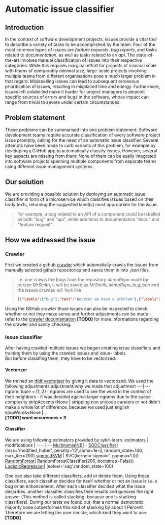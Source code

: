 # Automatic issue classifier
## Introduction
In the context of software development projects, issues provide a vital tool to describe a variety of tasks to be accomplished by the team. Four of the most common types of issues are *feature requests*, *bug reports*, and tasks related to *documentation*, as well as tasks related to an *api*. The state-of-the-art involves manual classification of issues into their respective categories. While this requires marginal effort for projects of minimal scale with teams of comparably minimal size, large-scale projects involving multiple teams from different organisations pose a much larger problem in that regard. Mislabelling issues can lead to subsequent erroneous prioritisation of issues, resulting in misplaced time and energy. Furthermore, issues left unlabelled make it harder for project managers to pinpoint specific sources of errors and bugs in the software, whose impact can range from trivial to severe under certain circumstances.
## Problem statement
These problems can be summarised into one problem statement: Software development teams require accurate classification of every software project issue promptly, calling for the need of an automatic issue classifier. Several attempts have been made to curb variants of this problem, for example by developing a GitHub app to automatically classify issues. However, several key aspects are missing from them: None of them can be easily integrated into software projects spanning multiple components from separate teams using different issue management systems.
## Our solution
We are providing a possible solution by deploying an automatic issue classifier in form of a microservice which classifies issues based on their body texts, returning the suggested label(s) most appropriate for the issue.
>For example, a bug related to an API of a component could be labelled as both "bug" and "api", while additions to documentation "docu" and "feature request".

## How we addressed the issue
### Crawler
First we created a github [crawler](github_crawler/) which automatially crawls the issues from manually selected github repositories and saves them in into *.json* files.
> I.e. one crawls the bugs from the repository *demoRepo* made by person *MrSmith*, it will be saved as *MrSmith_demoRepo_bug.json* and the issues crawled will look like
> ```json 
> [{"labels":["bug"],"text":"Houston we have a problem"},{"labels":["bug"],"text":"..."},...]
Using the GitHub crawler those issues can also be inspected to check whether or not they make sense and further adjustments can be made - refer to the [crawler documentation](github_crawler/) **[TODO]** for more informations regarding the crawler and sanity checking.

### Issue classifier
After having crawled multiple issues we began creating issue classifiers and training them by using the crawled issues and issue- labels. \
But before classifing them, they have to be vectorized.
#### Vectorizer
We trained an [tfidf vectorizer](https://scikit-learn.org/stable/modules/generated/sklearn.feature_extraction.text.TfidfVectorizer.html?highlight=tfidf#sklearn.feature_extraction.text.TfidfVectorizer) by giving it data to vectorized. We used the following adjustments
adjustment|why we made that adjustment
---|---
ngram: tuple = (1, 2) | ngrams are used to see the word in the context of their neighbors - it was decided against larger ngrams due to the space complexity
stripAccents=None | stripping non unicode caraters or not didn't make a whole lot of difference, because we used just english 
stopWords=None |...  
**[TODO] word occurences > 3**
#### Classifier
We are using following estimators provided by sykit-learn.
estimators | modifications |
----|---
[MultinomialNB](https://scikit-learn.org/stable/modules/generated/sklearn.naive_bayes.MultinomialNB.html?highlight=multinomialnb#sklearn.naive_bayes.MultinomialNB)| -
[SGDClassifier](https://scikit-learn.org/stable/modules/generated/sklearn.linear_model.SGDClassifier.html?highlight=sgdclassifier#sklearn.linear_model.SGDClassifier)| (loss='modified_huber', penalty='l2',alpha=1e-3, random_state=100, max_iter=200)
[sigmoidSVM](https://scikit-learn.org/stable/modules/classes.html?highlight=svm#module-sklearn.svm) | SVC(kernel='sigmoid', gamma=1.0))
[RandomForest](https://scikit-learn.org/stable/modules/generated/sklearn.ensemble.RandomForestClassifier.html?highlight=randomforestclassifier#sklearn.ensemble.RandomForestClassifier)| RandomForestClassifier(200, bootstrap=False))
[LogisticRegression](https://scikit-learn.org/stable/modules/generated/sklearn.linear_model.LogisticRegression.html?highlight=logisticregression#sklearn.linear_model.LogisticRegression)| (solver='sag',random_state=100)

One can also take different classifiers, add or delete them.
Using those classifiers, each classifier decides for itself whether or not an issue is i.e. a bug or an enhancement. After each classifier decided what the issue describes, another classifier classifies their results and guesses the right answer (This method is called stacking, because one is stacking classifiers).
During our tests we found out, that a normal democratic majority vode outperformes this kind of stacking by about 1 Percent. Therefore we are letting the user decide, which kind they want to use. **[TODO]**
        